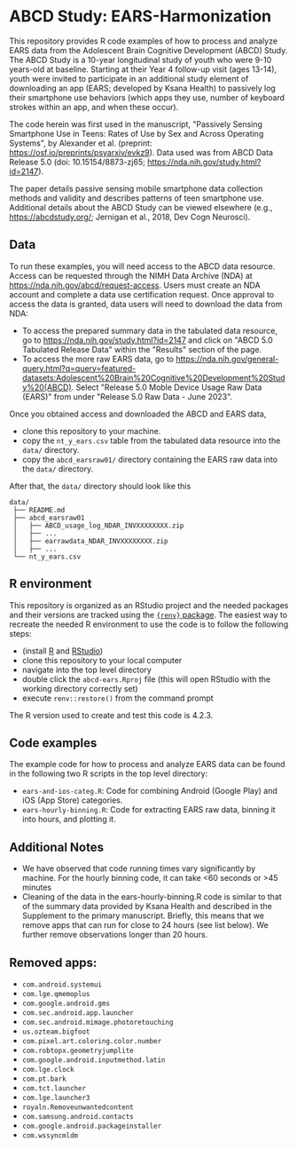 # ABCD Study: EARS-Harmonization

This repository provides R code examples of how to process and analyze EARS data from the Adolescent Brain Cognitive Development (ABCD) Study. The ABCD Study is a 10-year longitudinal study of youth who were 9-10 years-old at baseline. Starting at their Year 4 follow-up visit (ages 13-14), youth were invited to participate in an additional study element of downloading an app (EARS; developed by Ksana Health) to passively log their smartphone use behaviors (which apps they use, number of keyboard strokes within an app, and when these occur).

The code herein was first used in the manuscript, "Passively Sensing Smartphone Use in Teens: Rates of Use by Sex and Across Operating Systems", by Alexander et al. (preprint: https://osf.io/preprints/psyarxiv/evkz9). Data used was from ABCD Data Release 5.0 (doi: 10.15154/8873-zj65; https://nda.nih.gov/study.html?id=2147).

The paper details passive sensing mobile smartphone data collection methods and validity and describes patterns of teen smartphone use. Additional details about the ABCD Study can be viewed elsewhere (e.g., https://abcdstudy.org/; Jernigan et al., 2018, Dev Cogn Neurosci).

## Data 

To run these examples, you will need access to the ABCD data resource. Access can be requested through the NIMH Data Archive (NDA) at https://nda.nih.gov/abcd/request-access. Users must create an NDA account and complete a data use certification request. Once approval to access the data is granted, data users will need to download the data from NDA:

- To access the prepared summary data in the tabulated data resource, go to https://nda.nih.gov/study.html?id=2147 and click on "ABCD 5.0 Tabulated Release Data" within the "Results" section of the page. 
- To access the more raw EARS data, go to https://nda.nih.gov/general-query.html?q=query=featured-datasets:Adolescent%20Brain%20Cognitive%20Development%20Study%20(ABCD). Select "Release 5.0 Moble Device Usage Raw Data (EARS)" from under "Release 5.0 Raw Data - June 2023".

Once you obtained access and downloaded the ABCD and EARS data,

- clone this repository to your machine.
- copy the `nt_y_ears.csv` table from the tabulated data resource into the `data/` directory.
- copy the `abcd_earsraw01/` directory containing the EARS raw data into the `data/` directory.

After that, the `data/` directory should look like this

```
data/
 ├── README.md
 ├── abcd_earsraw01
 │   ├── ABCD_usage_log_NDAR_INVXXXXXXXX.zip
 │   ├── ...
 │   ├── earrawdata_NDAR_INVXXXXXXXX.zip
 │   ├── ...
 └── nt_y_ears.csv
```

## R environment

This repository is organized as an RStudio project and the needed packages and their versions are tracked using the [`{renv}` package](https://rstudio.github.io/renv/articles/renv.html). The easiest way to recreate the needed R environment to use the code is to follow the following steps:

- (install [R](https://cran.rstudio.com/) and [RStudio](https://posit.co/download/rstudio-desktop/))
- clone this repository to your local computer
- navigate into the top level directory
- double click the `abcd-ears.Rproj` file (this will open RStudio with the working directory correctly set)
- execute `renv::restore()` from the command prompt

The R version used to create and test this code is 4.2.3.

## Code examples

The example code for how to process and analyze EARS data can be found in the following two R scripts in the top level directory:

- `ears-and-ios-categ.R`: Code for combining Android (Google Play) and iOS (App Store) categories.
- `ears-hourly-binning.R`: Code for extracting EARS raw data, binning it into hours, and plotting it.

## Additional Notes

- We have observed that code running times vary significantly by machine. For the hourly binning code, it can take <60 seconds or >45 minutes
- Cleaning of the data in the ears-hourly-binning.R code is similar to that of the summary data provided by Ksana Health and described in the Supplement to the primary manuscript.
 Briefly, this means that we remove apps that can run for close to 24 hours (see list below). We further remove observations longer than 20 hours.

## Removed apps:

- `com.android.systemui`
- `com.lge.qmemoplus`
- `com.google.android.gms`
- `com.sec.android.app.launcher`
- `com.sec.android.mimage.photoretouching`
- `us.ozteam.bigfoot`
- `com.pixel.art.coloring.color.number`
- `com.robtopx.geometryjumplite`
- `com.google.android.inputmethod.latin`
- `com.lge.clock`
- `com.pt.bark`
- `com.tct.launcher`
- `com.lge.launcher3`
- `royaln.Removeunwantedcontent`
- `com.samsung.android.contacts`
- `com.google.android.packageinstaller`
- `com.wssyncmldm`

